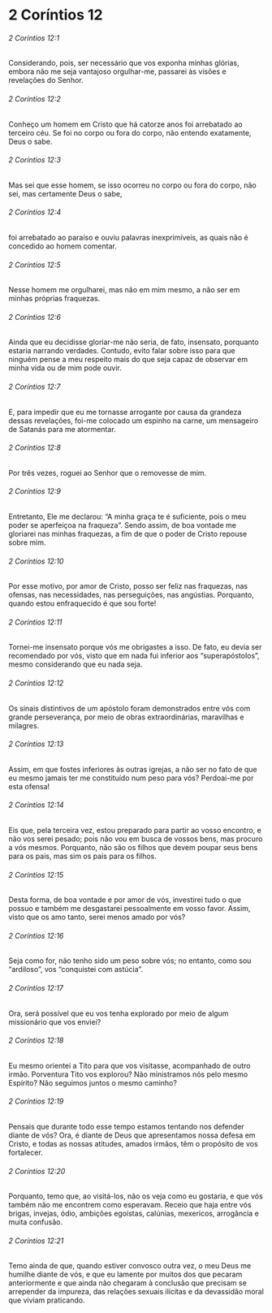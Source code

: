 # 2 Coríntios 12

###### 2 Coríntios 12:1

Considerando, pois, ser necessário que vos exponha minhas glórias, embora não me seja vantajoso orgulhar-me, passarei às visões e revelações do Senhor.

###### 2 Coríntios 12:2

Conheço um homem em Cristo que há catorze anos foi arrebatado ao terceiro céu. Se foi no corpo ou fora do corpo, não entendo exatamente, Deus o sabe.

###### 2 Coríntios 12:3

Mas sei que esse homem, se isso ocorreu no corpo ou fora do corpo, não sei, mas certamente Deus o sabe,

###### 2 Coríntios 12:4

foi arrebatado ao paraíso e ouviu palavras inexprimíveis, as quais não é concedido ao homem comentar.

###### 2 Coríntios 12:5

Nesse homem me orgulharei, mas não em mim mesmo, a não ser em minhas próprias fraquezas.

###### 2 Coríntios 12:6

Ainda que eu decidisse gloriar-me não seria, de fato, insensato, porquanto estaria narrando verdades. Contudo, evito falar sobre isso para que ninguém pense a meu respeito mais do que seja capaz de observar em minha vida ou de mim pode ouvir.

###### 2 Coríntios 12:7

E, para impedir que eu me tornasse arrogante por causa da grandeza dessas revelações, foi-me colocado um espinho na carne, um mensageiro de Satanás para me atormentar.

###### 2 Coríntios 12:8

Por três vezes, roguei ao Senhor que o removesse de mim.

###### 2 Coríntios 12:9

Entretanto, Ele me declarou: “A minha graça te é suficiente, pois o meu poder se aperfeiçoa na fraqueza”. Sendo assim, de boa vontade me gloriarei nas minhas fraquezas, a fim de que o poder de Cristo repouse sobre mim.

###### 2 Coríntios 12:10

Por esse motivo, por amor de Cristo, posso ser feliz nas fraquezas, nas ofensas, nas necessidades, nas perseguições, nas angústias. Porquanto, quando estou enfraquecido é que sou forte!

###### 2 Coríntios 12:11

Tornei-me insensato porque vós me obrigastes a isso. De fato, eu devia ser recomendado por vós, visto que em nada fui inferior aos “superapóstolos”, mesmo considerando que eu nada seja.

###### 2 Coríntios 12:12

Os sinais distintivos de um apóstolo foram demonstrados entre vós com grande perseverança, por meio de obras extraordinárias, maravilhas e milagres.

###### 2 Coríntios 12:13

Assim, em que fostes inferiores às outras igrejas, a não ser no fato de que eu mesmo jamais ter me constituído num peso para vós? Perdoai-me por esta ofensa!

###### 2 Coríntios 12:14

Eis que, pela terceira vez, estou preparado para partir ao vosso encontro, e não vos serei pesado; pois não vou em busca de vossos bens, mas procuro a vós mesmos. Porquanto, não são os filhos que devem poupar seus bens para os pais, mas sim os pais para os filhos.

###### 2 Coríntios 12:15

Desta forma, de boa vontade e por amor de vós, investirei tudo o que possuo e também me desgastarei pessoalmente em vosso favor. Assim, visto que os amo tanto, serei menos amado por vós?

###### 2 Coríntios 12:16

Seja como for, não tenho sido um peso sobre vós; no entanto, como sou “ardiloso”, vos “conquistei com astúcia”.

###### 2 Coríntios 12:17

Ora, será possível que eu vos tenha explorado por meio de algum missionário que vos enviei?

###### 2 Coríntios 12:18

Eu mesmo orientei a Tito para que vos visitasse, acompanhado de outro irmão. Porventura Tito vos explorou? Não ministramos nós pelo mesmo Espírito? Não seguimos juntos o mesmo caminho?

###### 2 Coríntios 12:19

Pensais que durante todo esse tempo estamos tentando nos defender diante de vós? Ora, é diante de Deus que apresentamos nossa defesa em Cristo, e todas as nossas atitudes, amados irmãos, têm o propósito de vos fortalecer.

###### 2 Coríntios 12:20

Porquanto, temo que, ao visitá-los, não os veja como eu gostaria, e que vós também não me encontrem como esperavam. Receio que haja entre vós brigas, invejas, ódio, ambições egoístas, calúnias, mexericos, arrogância e muita confusão.

###### 2 Coríntios 12:21

Temo ainda de que, quando estiver convosco outra vez, o meu Deus me humilhe diante de vós, e que eu lamente por muitos dos que pecaram anteriormente e que ainda não chegaram à conclusão que precisam se arrepender da impureza, das relações sexuais ilícitas e da devassidão moral que viviam praticando.

